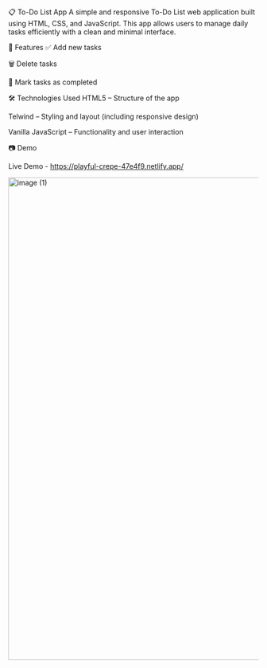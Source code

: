📋 To-Do List App
A simple and responsive To-Do List web application built using HTML, CSS, and JavaScript. This app allows users to manage daily tasks efficiently with a clean and minimal interface.

🚀 Features
✅ Add new tasks

🗑️ Delete tasks

📌 Mark tasks as completed


🛠️ Technologies Used
HTML5 – Structure of the app

Telwind – Styling and layout (including responsive design)

Vanilla JavaScript – Functionality and user interaction

📷 Demo

Live Demo - https://playful-crepe-47e4f9.netlify.app/

<img width="1920" height="970" alt="image (1)" src="https://github.com/user-attachments/assets/3e4c2344-3d9e-40b7-9d09-eaeea18e1359" />

